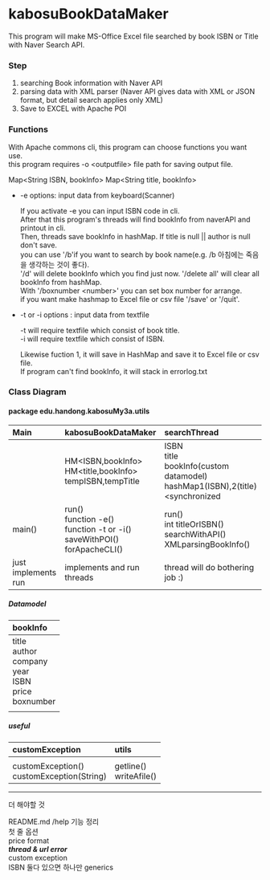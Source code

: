 # kabosuBookDataMaker 

This program will make MS-Office Excel file searched by book ISBN or Title with Naver Search API.


### Step

1. searching Book information with Naver API  
2. parsing data with XML parser (Naver API gives data with XML or JSON format, but detail search applies only XML)  
3. Save to EXCEL with Apache POI  


### Functions

With Apache commons cli, this program can choose functions you want use.  
this program requires -o \<outputfile> file path for saving output file.  

Map\<String ISBN, bookInfo>
Map\<String title, bookInfo>


* -e options: input data from keyboard(Scanner) 

	If you activate -e you can input ISBN code in cli.   
	After that this program's threads will find bookInfo from naverAPI and printout in cli.  
	Then, threads save bookInfo in hashMap. If title is null || author is null don't save.  
	you can use '/b'if you want to search by book name(e.g. /b 아침에는 죽음을 생각하는 것이 좋다).  
	'/d' will delete bookInfo which you find just now. '/delete all' will clear all bookInfo from hashMap.   
	With '/boxnumber \<number>' you can set box number for arrange.  
	if you want make hashmap to Excel file or csv file '/save' or '/quit'.  


* -t or -i options : input data from textfile

	-t will require textfile which consist of book title.  
	-i will require textfile which consist of ISBN.  

	Likewise fuction 1, it will save in HashMap and save it to Excel file or csv file.  
	If program can't find bookInfo, it will stack in errorlog.txt  


### Class Diagram

#### package edu.handong.kabosuMy3a.utils

|Main|kabosuBookDataMaker|searchThread|
|:---|:---|:---
||HM\<ISBN,bookInfo><br>HM\<title,bookInfo><br>tempISBN,tempTitle<br>|ISBN<br>title<br>bookInfo(custom datamodel)<br>hashMap1(ISBN),2(title)\<synchronized|
|main()|run()<br>function -e()<br>function -t or -i()<br>saveWithPOI()<br>forApacheCLI()|run()<br>int titleOrISBN()<br>searchWithAPI()<br>XMLparsingBookInfo()|
|just implements run|implements and run threads|thread will do bothering job :)|

##### Datamodel
|bookInfo|
|:---
|title<br>author<br>company<br>year<br>ISBN<br>price<br>boxnumber<br>|
||

##### useful
|customException|utils|
|:---|:----
|||
|customException()<br>customException(String)|getline()<br>writeAfile()|

---
더 해야할 것

README.md /help 기능 정리  
첫 줄 옵션  
price format  
***thread & url error***  
custom exception  
ISBN 둘다 있으면 하나만 
generics  
